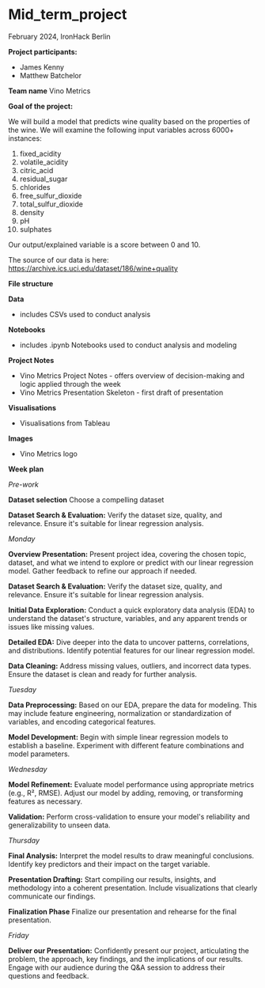 # Mid_term_project

February 2024, IronHack Berlin

**Project participants:** 
- James Kenny
- Matthew Batchelor

**Team name**
Vino Metrics 

**Goal of the project:** 

We will build a model that predicts wine quality based on the properties of the wine. 
We will examine the following input variables across 6000+ instances: 

1. fixed_acidity	
2. volatile_acidity	
3. citric_acid	
4. residual_sugar	
5. chlorides	
6. free_sulfur_dioxide	
7. total_sulfur_dioxide	
8. density	
9. pH	
10. sulphates

Our output/explained variable is a score between 0 and 10. 

The source of our data is here: https://archive.ics.uci.edu/dataset/186/wine+quality

**File structure**

  **Data** 
  - includes CSVs used to conduct analysis

  **Notebooks**
  - includes .ipynb Notebooks used to conduct analysis and modeling

  **Project Notes**
  - Vino Metrics Project Notes - offers overview of decision-making and logic applied through the week
  - Vino Metrics Presentation Skeleton - first draft of presentation

  **Visualisations** 
  - Visualisations from Tableau

  **Images**
  - Vino Metrics logo 

**Week plan**

  *Pre-work*

  **Dataset selection** Choose a compelling dataset 

  **Dataset Search & Evaluation:** Verify the dataset size, quality, and relevance. Ensure it's suitable for     linear regression analysis.

  *Monday* 

  **Overview Presentation:** Present project idea, covering the chosen topic, dataset, and what we intend to explore or predict with our linear regression model. Gather feedback to refine our approach if needed.

  **Dataset Search & Evaluation:** Verify the dataset size, quality, and relevance. Ensure it's suitable for linear regression analysis.

  **Initial Data Exploration:** Conduct a quick exploratory data analysis (EDA) to understand the dataset's structure, variables, and any apparent trends or issues like missing values.

  **Detailed EDA:** Dive deeper into the data to uncover patterns, correlations, and distributions. Identify potential features for our linear regression model.

  **Data Cleaning:** Address missing values, outliers, and incorrect data types. Ensure the dataset is clean and ready for further analysis.

  *Tuesday* 

  **Data Preprocessing:**  Based on our EDA, prepare the data for modeling. This may include feature engineering, normalization or standardization of variables, and encoding categorical features.

  **Model Development:** Begin with simple linear regression models to establish a baseline. Experiment with different feature combinations and model parameters.

  *Wednesday*

  **Model Refinement:** Evaluate model performance using appropriate metrics (e.g., R², RMSE). Adjust our model by adding, removing, or transforming features as necessary.

  **Validation:** Perform cross-validation to ensure your model's reliability and generalizability to unseen data.

  *Thursday* 

  **Final Analysis:** Interpret the model results to draw meaningful conclusions. Identify key predictors and their impact on the target variable.

  **Presentation Drafting:** Start compiling our results, insights, and methodology into a coherent presentation. Include visualizations that clearly communicate our findings.

  **Finalization Phase** Finalize our presentation and rehearse for the final presentation.

  *Friday*

  **Deliver our Presentation:** Confidently present our project, articulating the problem, the approach, key findings, and the implications of our results. Engage with our audience during the Q&A session to address their questions and feedback.
